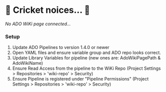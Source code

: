 # 🦗 Cricket noices... 🦗
_No ADO WiKi page connected..._

### Setup
1. Update ADO Pipelines to version 1.4.0 or newer
2. Open YAML files and ensure variable group and ADO repo looks correct.
3. Update Library Variables for pipeline (new ones are: AdoWikiPagePath & AdoWikiName)
4. Ensure Read Access from the pipeline to the WiKi Repo (Project Settings > Repositories > 'wiki-repo' > Security)
5. Ensure Pipeline is registered under "Pipeline Permissions" (Project Settings > Repositories > 'wiki-repo' > Security)